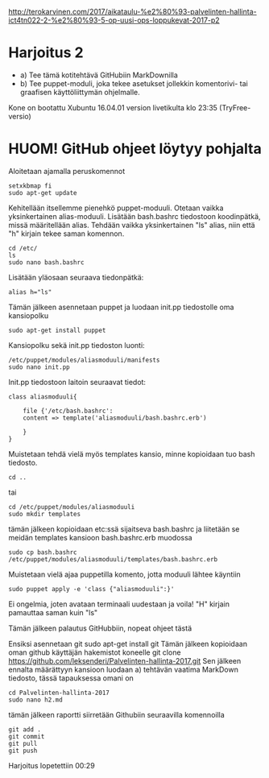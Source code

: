 http://terokarvinen.com/2017/aikataulu-%e2%80%93-palvelinten-hallinta-ict4tn022-2-%e2%80%93-5-op-uusi-ops-loppukevat-2017-p2

# Harjoitus 2

* a) Tee tämä kotitehtävä GitHubiin MarkDownilla
* b) Tee puppet-moduli, joka tekee asetukset jollekkin komentorivi- tai graafisen käyttöliittymän ohjelmalle.

Kone on bootattu Xubuntu 16.04.01 version livetikulta klo 23:35 (TryFree-versio)
 
# HUOM! GitHub ohjeet löytyy pohjalta

Aloitetaan ajamalla peruskomennot 

	setxkbmap fi
	sudo apt-get update
	
Kehitellään itsellemme pienehkö puppet-moduuli.
Otetaan vaikka yksinkertainen alias-moduuli.
Lisätään bash.bashrc tiedostoon koodinpätkä, missä määritellään alias.
Tehdään vaikka yksinkertainen "ls" alias, niin että "h" kirjain tekee saman komennon.

	cd /etc/
	ls
	sudo nano bash.bashrc

Lisätään yläosaan seuraava tiedonpätkä:

	alias h="ls"

Tämän jälkeen asennetaan puppet ja luodaan init.pp tiedostolle oma kansiopolku

	sudo apt-get install puppet

Kansiopolku sekä init.pp tiedoston luonti:
	
	/etc/puppet/modules/aliasmoduuli/manifests
	sudo nano init.pp

Init.pp tiedostoon laitoin seuraavat tiedot:

	class aliasmoduuli{

        file {'/etc/bash.bashrc':
        content => template('aliasmoduuli/bash.bashrc.erb')

		}
	}
Muistetaan tehdä vielä myös templates kansio, minne kopioidaan tuo bash tiedosto.

	cd .. 
tai
	
	cd /etc/puppet/modules/aliasmoduuli
	sudo mkdir templates

tämän jälkeen kopioidaan etc:ssä sijaitseva bash.bashrc ja liitetään se meidän templates kansioon bash.bashrc.erb muodossa

	sudo cp bash.bashrc /etc/puppet/modules/aliasmoduuli/templates/bash.bashrc.erb

Muistetaan vielä ajaa puppetilla komento, jotta moduuli lähtee käyntiin
	
	sudo puppet apply -e 'class {"aliasmoduuli":}'

Ei ongelmia, joten avataan terminaali uudestaan ja voila! "H" kirjain pamauttaa saman kuin "ls"

Tämän jälkeen palautus GitHubbiin, nopeat ohjeet tästä

Ensiksi asennetaan git
	sudo apt-get install git
Tämän jälkeen kopioidaan oman github käyttäjän hakemistot koneelle
	git clone https://github.com/leksenderi/Palvelinten-hallinta-2017.git
Sen jälkeen ennalta määrättyyn kansioon luodaan a) tehtävän vaatima MarkDown tiedosto, tässä tapauksessa omani on 

	cd Palvelinten-hallinta-2017
	sudo nano h2.md

tämän jälkeen raportti siirretään Githubiin seuraavilla komennoilla

	git add .
	git commit
	git pull
	git push

Harjoitus lopetettiin 00:29
	
